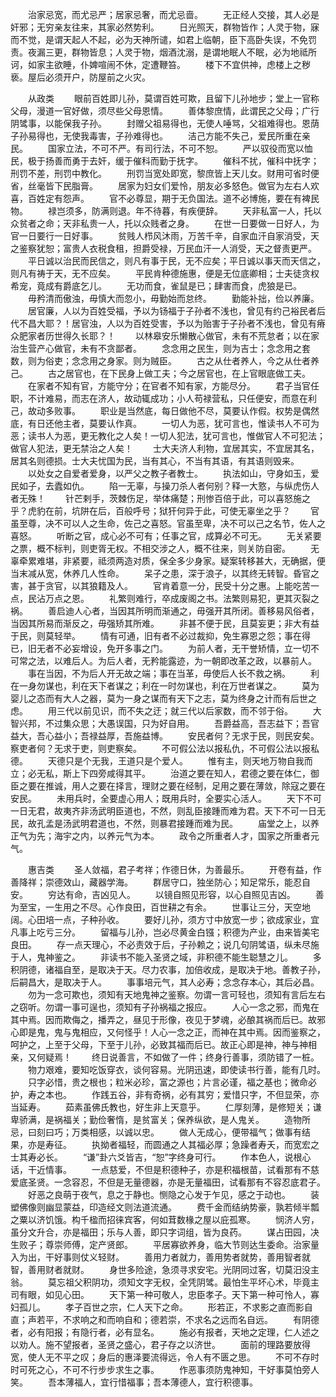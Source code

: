 <!-- { "loadSidebar": true } -->
　　治家忌宽，而尤忌严；居家忌奢，而尤忌啬。 
　　无正经人交接，其人必是奸邪；无穷亲友往来，其家必然势利。 
　　日光照天，群物皆作；人灵于物，寐而不觉，是谓天起人不起，必为天神所谴，如君上临朝，臣下高卧失误，不免罚责。夜漏三更，群物皆息；人灵于物，烟酒沈溺，是谓地眠人不眠，必为地祗所诃，如家主欲睡，仆婢喧闹不休，定遭鞭笞。 
　　楼下不宜供神，虑楼上之秽亵。屋后必须开户，防屋前之火灾。 

　　从政类 
　　眼前百姓即儿孙，莫谓百姓可欺，且留下儿孙地步；堂上一官称父母，漫道一官好做，须尽些父母恩情。 
　　善体黎庶情，此谓民之父母；广行阴骘事，以能保我子孙。 
　　封赠父祖易得也，无使人唾骂，父祖难得也。恩荫子孙易得也，无使我毒害，子孙难得也。 
　　洁己方能不失己，爱民所重在亲民。 
　　国家立法，不可不严。有司行法，不可不恕。 
　　严以驭役而宽以恤民，极于扬善而勇于去奸，缓于催科而勤于抚字。 
　　催科不扰，催科中抚字；刑罚不差，刑罚中教化。 
　　刑罚当宽处即宽，黎庶皆上天儿女。财用可省时便省，丝毫皆下民脂膏。 
　　居家为妇女们爱怜，朋友必多怒色。做官为左右人欢喜，百姓定有怨声。 
　　官不必尊显，期于无负国法。道不必博施，要在有裨民物。 
　　禄岂须多，防满则退。年不待暮，有疾便辞。 
　　天非私富一人，托以众贫者之命；天非私贵一人，托以众贱者之身。 
　　在世一日要做一日好人，为官一日要行一日好事。 
　　贫贱人栉风沐雨，万苦千辛，自家血汗自家消受，天之鉴察犹恕；富贵人衣税食租，担爵受禄，万民血汗一人消受，天之督责更严。 
　　平日诚以治民而民信之，则凡有事于民，无不应矣；平日诚以事天而天信之，则凡有祷于天，无不应矣。 
　　平民肯种德施惠，便是无位底卿相；士夫徒贪权希宠，竟成有爵底乞儿。 
　　无功而食，雀鼠是已；肆害而食，虎狼是已。 
　　毋矜清而傲浊，毋慎大而忽小，毋勤始而怠终。 
　　勤能补拙，俭以养廉。 
　　居官廉，人以为百姓受福，予以为钖福于子孙者不浅也，曾见有约己裕民者后代不昌大耶？！居官浊，人以为百姓受害，予以为贻害于子孙者不浅也，曾见有瘠众肥家者历世得久长耶？！ 
　　以林皋安乐懒散心做官，未有不荒怠者；以在家治生营产心做官，未有不贪鄙者。 
　　念念用之民生，则为吉士；念念用之套数，则为俗吏；念念用之身家。则为贼臣。 
　　古之从仕者养人，今之从仕者养己。 
　　古之居官也，在下民身上做工夫；今之居官也，在上官眼底做工夫。 
　　在家者不知有官，方能守分；在官者不知有家，方能尽分。 
　　君子当官任职，不计难易，而志在济人，故动辄成功；小人苟禄营私，只任便安，而意在利己，故动多败事。 
　　职业是当然底，每日做他不尽，莫要认作假。权势是偶然底，有日还他主者，莫要认作真。 
　　一切人为恶，犹可言也，惟读书人不可为恶；读书人为恶，更无教化之人矣！一切人犯法，犹可言也，惟做官人不可犯法；做官人犯法，更无禁治之人矣！ 
　　士大夫济人利物，宜居其实，不宜居其名，居其名则德损。士大夫忧国为民，当有其心，不当有其语，有其语则毁来。 
　　以处女之自爱者爱身，以严父之教子者教士。 
　　执法如山，守身如玉，爱民如子，去蠹如仇。 
　　陷一无辜，与操刀杀人者何别？释一大憝，与纵虎伤人者无殊！ 
　　针芒剌手，茨棘伤足，举体痛楚；刑惨百倍于此，可以喜怒施之乎？虎豹在前，坑阱在后，百般呼号；狱犴何异于此，可使无辜坐之乎？ 
　　官虽至尊，决不可以人之生命，佐己之喜怒。官虽至卑，决不可以己之名节，佐人之喜怒。 
　　听断之官，成心必不可有；任事之官，成算必不可无。 
　　无关紧要之票，概不标判，则吏胥无权。不相交涉之人，概不往来，则关防自密。 
　　无辜牵累难堪，非紧要，祗须两造对质，保全多少身家。疑案转移甚大，无确据，便当末减从宽，休养几人性命。 
　　呆子之患，深于浪子，以其终无转智。昏官之害，甚于贪官，以其狼籍及人。 
　　官肯着意一分，民受十分之惠。上能吃苦一点，民沾万点之恩。 
　　礼繁则难行，卒成废阁之书。法繁则易犯，更其灭裂之祸。 
　　善启迪人心者，当因其所明而渐通之，毋强开其所闭。善移易风俗者，当因其所易而渐反之，毋强矫其所难。 
　　非甚不便于民，且莫妄更；非大有益于民，则莫轻举。 
　　情有可通，旧有者不必过裁抑，免生寡恩之怨；事在得已，旧无者不必妄增设，免开多事之门。 
　　为前人者，无干誉矫情，立一切不可常之法，以难后人。为后人者，无矜能露迹，为一朝即改革之政，以暴前人。 
　　事在当因，不为后人开无故之端；事在当革，毋使后人长不救之祸。 
　　利在一身勿谋也，利在天下者谋之；利在一时勿谋也，利在万世者谋之。 
　　莫为婴儿之态而有大人之器，莫为一身之谋而有天下之志，莫为终身之计而有后世之虑。 
　　用三代以前见识，而不失之迂；就三代以后家数，而不邻于俗。 
　　大智兴邦，不过集众思；大愚误国，只为好自用。 
　　吾爵益高，吾志益下；吾官益大，吾心益小；吾禄益厚，吾施益博。 
　　安民者何？无求于民，则民安矣。察吏者何？无求于吏，则吏察矣。 
　　不可假公法以报私仇，不可假公法以报私德。 
　　天德只是个无我，王道只是个爱人。 
　　惟有主，则天地万物自我而立；必无私，斯上下四旁咸得其平。 
　　治道之要在知人，君德之要在体仁，御臣之要在推诚，用人之要在择言，理财之要在经制，足用之要在薄敛，除寇之要在安民。 
　　未用兵时，全要虚心用人；既用兵时，全要实心活人。 
　　天下不可一日无君，故夷齐非汤武明臣道也，不然，则乱臣接踵而难为君。天下不可一日无民，故孔孟是汤武明君道也，不然，则暴君接踵而难为民。 
　　庙堂之上，以养正气为先；海宇之内，以养元气为本。 
　　政令之所重者人才，国家之所重者元气。 

　　惠吉类 
　　圣人敛福，君子考祥；作德日休，为善最乐。 
　　开卷有益，作善降祥；崇德效山，藏器学海。 
　　群居守口，独坐防心；知足常乐，能忍自安。 
　　穷达有命，吉凶见人。 
　　以镜自照见形容，以心自照见吉凶。 
　　善为至宝，一生用之不尽。心作良田，百世耕之有余。 
　　世事让三分，天空地阔。心田培一点，子种孙收。 
　　要好儿孙，须方寸中放宽一步；欲成家业，宜凡事上吃亏三分。 
　　留福与儿孙，岂必尽黄金白镪；积德为产业，由来皆美宅良田。 
　　存一点天理心，不必责效于后，子孙赖之；说几句阴骘语，纵未尽施于人，鬼神鉴之。 
　　非读书不能入圣贤之域，非积德不能生聪慧之儿。 
　　多积阴德，诸福自至，是取决于天。尽力农事，加倍收成，是取决于地。善教子孙，后嗣昌大，是取决于人。 
　　事事培元气，其人必寿；念念存本心，其后必昌。 
　　勿为一念可欺也，须知有天地鬼神之鉴察。勿谓一言可轻也，须知有言后左右之窃听。勿谓一事可逞也，须知有子孙祸福之报应。 
　　人心一念之邪，而鬼在其中焉。因而欺侮之，播弄之，昼见于形像，夜见于梦魂，必酿其祸而后已。故邪心即是鬼，鬼与鬼相应，又何怪乎！人心一念之正，而神在其中焉。因而鉴察之，呵护之，上至于父母，下至于儿孙，必致其福而后已。故正心即是神，神与神相亲，又何疑焉！ 
　　终日说善言，不如做了一件；终身行善事，须防错了一桩。 
　　物力艰难，要知吃饭穿衣，谈何容易。光阴迅速，即使读书行善，能有几时。 
　　只字必惜，贵之根也；粒米必珍，富之源也；片言必谨，福之基也；微命必护，寿之本也。 
　　作践五谷，非有奇祸，必有其穷；爱惜只字，不但显荣，亦当延寿。 
　　茹素虽佛氏教也，好生非上天意乎。 
　　仁厚刻薄，是修短关；谦卑骄满，是祸福关；勤俭奢惰，是贫富关；保养纵欲，是人鬼关。 
　　造物所忌，曰刻曰巧；万类相感，以诚以忠。 
　　做人无成心，便带福气；做事有结果，亦是寿征。 
　　执拗者福轻，而圆通之人其福必厚；急躁者寿夭，而宽宏之士其寿必长。 
　　“谦”卦六爻皆吉，“恕”字终身可行。 
　　作本色人，说根心话，干近情事。 
　　一点慈爱，不但是积德种子，亦是积福根苗，试看那有不慈爱底圣贤。一念容忍，不但是无量德器，亦是无量福田，试看那有不容忍底君子。 
　　好恶之良萌于夜气，息之于静也。恻隐之心发于乍见，感之于动也。 
　　装塑佛像则幽显蒙益，印造经文则法道流通。 
　　费千金而结纳势豪，孰若倾半瓢之粟以济饥饿。构千楹而招徕宾客，何如茸数椽之屋以庇孤寒。 
　　悯济人穷，虽分文升合，亦是福田；乐与人善，即只字词组，皆为良药。 
　　谋占田园，决生败子；尊崇师傅，定产贤郎。 
　　平居寡欲养身，临大节则达生委命。治家量入为出，干好事则仗义轻财。 
　　善用力者就力，善用势者就势，善用智者就智，善用财者就财。 
　　身世多险途，急须寻求安宅。光阴同过客，切莫汨没主翁。 
　　莫忘祖父积阴功，须知文字无权，全凭阴骘。最怕生平坏心术，毕竟主司有眼，如见心田。 
　　天下第一种可敬人，忠臣孝子。天下第一种可怜人，寡妇孤儿。 
　　孝子百世之宗，仁人天下之命。 
　　形若正，不求影之直而影自直；声若平，不求响之和而响自和；德若崇，不求名之远而名自远。 
　　有阴德者，必有阳报；有隐行者，必有显名。 
　　施必有报者，天地之定理，仁人述之以劝人。施不望报者，圣贤之盛心，君子存之以济世。 
　　面前的理路要放得宽，使人无不平之叹；身后的惠泽要流得远，令人有不匮之思。 
　　不可不存时时可死之心，不可不行步步求生之事。 
　　作恶事须防鬼神知，干好事莫怕旁人笑。 
　　吾本薄福人，宜行惜福事；吾本薄德人，宜行积德事。 
